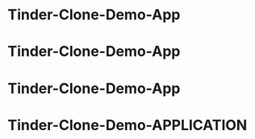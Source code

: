 # Tinder-Clone-Demo-App
# Tinder-Clone-Demo-App
# Tinder-Clone-Demo-App
# Tinder-Clone-Demo-APPLICATION

